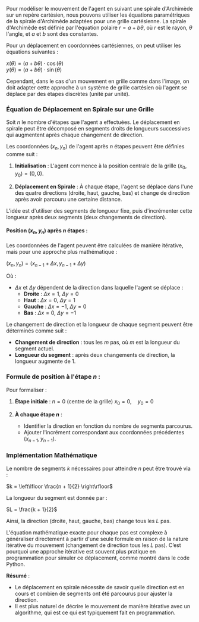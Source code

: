 Pour modéliser le mouvement de l'agent en suivant une spirale d'Archimède sur un repère cartésien, nous pouvons utiliser les équations paramétriques de la spirale d'Archimède adaptées pour une grille cartésienne. La spirale d'Archimède est définie par l'équation polaire $r = a + b\theta$, où $r$ est le rayon, $\theta$ l'angle, et $a$ et $b$ sont des constantes.

Pour un déplacement en coordonnées cartésiennes, on peut utiliser les équations suivantes :

$x(\theta) = (a + b\theta) \cdot \cos(\theta)$ <br/>
$y(\theta) = (a + b\theta) \cdot \sin(\theta)$

Cependant, dans le cas d'un mouvement en grille comme dans l'image, on doit adapter cette approche à un système de grille cartésien où l'agent se déplace par des étapes discrètes (unité par unité).

### Équation de Déplacement en Spirale sur une Grille

Soit $n$ le nombre d'étapes que l'agent a effectuées. Le déplacement en spirale peut être décomposé en segments droits de longueurs successives qui augmentent après chaque changement de direction.

Les coordonnées $(x_n, y_n)$ de l'agent après $n$ étapes peuvent être définies comme suit :

1. **Initialisation** : L'agent commence à la position centrale de la grille $(x_0, y_0) = (0, 0)$.

2. **Déplacement en Spirale** : À chaque étape, l'agent se déplace dans l'une des quatre directions (droite, haut, gauche, bas) et change de direction après avoir parcouru une certaine distance.

L'idée est d'utiliser des segments de longueur fixe, puis d'incrémenter cette longueur après deux segments (deux changements de direction).

#### Position $(x_n, y_n)$ après $n$ étapes :
Les coordonnées de l'agent peuvent être calculées de manière itérative, mais pour une approche plus mathématique :

$(x_n, y_n) = \left(x_{n-1} + \Delta x, y_{n-1} + \Delta y\right)$

Où :
- $\Delta x$ et $\Delta y$ dépendent de la direction dans laquelle l'agent se déplace :
  - **Droite** : $\Delta x = 1$, $\Delta y = 0$
  - **Haut** : $\Delta x = 0$, $\Delta y = 1$
  - **Gauche** : $\Delta x = -1$, $\Delta y = 0$
  - **Bas** : $\Delta x = 0$, $\Delta y = -1$
  
Le changement de direction et la longueur de chaque segment peuvent être déterminés comme suit :
- **Changement de direction** : tous les $m$ pas, où $m$ est la longueur du segment actuel.
- **Longueur du segment** : après deux changements de direction, la longueur augmente de 1.

### Formule de position à l'étape $n$ :

Pour formaliser :

1. **Étape initiale** : $n = 0$ (centre de la grille)
   $x_0 = 0, \quad y_0 = 0$
   
2. **À chaque étape $n$** :
   - Identifier la direction en fonction du nombre de segments parcourus.
   - Ajouter l'incrément correspondant aux coordonnées précédentes $(x_{n-1}, y_{n-1})$.

### Implémentation Mathématique

Le nombre de segments $k$ nécessaires pour atteindre $n$ peut être trouvé via :

$k = \left\lfloor \frac{n + 1}{2} \right\rfloor$

La longueur du segment est donnée par :

$L = \frac{k + 1}{2}$

Ainsi, la direction (droite, haut, gauche, bas) change tous les $L$ pas.

L'équation mathématique exacte pour chaque pas est complexe à généraliser directement à partir d'une seule formule en raison de la nature itérative du mouvement (changement de direction tous les $L$ pas). C’est pourquoi une approche itérative est souvent plus pratique en programmation pour simuler ce déplacement, comme montré dans le code Python.

**Résumé** :
- Le déplacement en spirale nécessite de savoir quelle direction est en cours et combien de segments ont été parcourus pour ajuster la direction.
- Il est plus naturel de décrire le mouvement de manière itérative avec un algorithme, qui est ce qui est typiquement fait en programmation.

